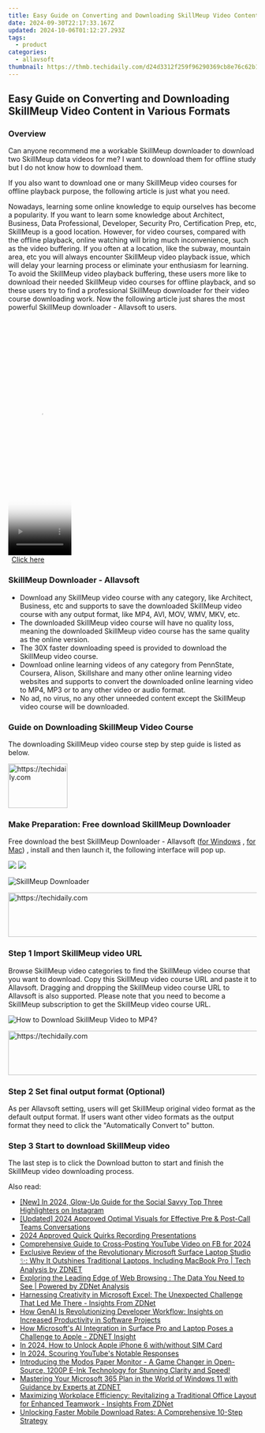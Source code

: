 ```yaml
---
title: Easy Guide on Converting and Downloading SkillMeup Video Content in Various Formats
date: 2024-09-30T22:17:33.167Z
updated: 2024-10-06T01:12:27.293Z
tags:
  - product
categories:
  - allavsoft
thumbnail: https://thmb.techidaily.com/d24d3312f259f96290369cb8e76c62b1a0988c7f8875e215ef19c949ace9cb7a.jpg
---
```


## Easy Guide on Converting and Downloading SkillMeup Video Content in Various Formats

### Overview

Can anyone recommend me a workable SkillMeup downloader to download two SkillMeup data videos for me? I want to download them for offline study but I do not know how to download them.

If you also want to download one or many SkillMeup video courses for offline playback purpose, the following article is just what you need.

Nowadays, learning some online knowledge to equip ourselves has become a popularity. If you want to learn some knowledge about Architect, Business, Data Professional, Developer, Security Pro, Certification Prep, etc, SkillMeup is a good location. However, for video courses, compared with the offline playback, online watching will bring much inconvenience, such as the video buffering. If you often at a location, like the subway, mountain area, etc you will always encounter SkillMeup video playback issue, which will delay your learning process or eliminate your enthusiasm for learning. To avoid the SkillMeup video playback buffering, these users more like to download their needed SkillMeup video courses for offline playback, and so these users try to find a professional SkillMeup downloader for their video course downloading work. Now the following article just shares the most powerful SkillMeup downloader - Allavsoft to users.

<!-- affiliate ads begin -->
<span id="1975503">
					<video width="128" height="480" style="cursor:pointer"
           poster="//a.impactradius-go.com/display-clicktoplayimage/1975503.png"
           onclick="if(!this.playClicked){this.play();this.setAttribute('controls',true);this.playClicked=true;}">
	   <source src="//a.impactradius-go.com/display-ad/22993-1975503">
	   <img src="//a.impactradius-go.com/display-clicktoplayimage/1975503.png" style="border: none; height: 100%; width: 100%; object-fit: contain">
	</video>
	<div style="width:80px;text-align:center"><a href="javascript:window.open(decodeURIComponent('https%3A%2F%2Fhomestyler.sjv.io%2Fc%2F5597632%2F1975503%2F22993'), '_blank');void(0);">Click here</a></div>
</span>
<img height="0" width="0" src="https://imp.pxf.io/i/5597632/1975503/22993" style="position:absolute;visibility:hidden;" border="0" />
<!-- affiliate ads end -->

### SkillMeup Downloader - Allavsoft

* Download any SkillMeup video course with any category, like Architect, Business, etc and supports to save the downloaded SkillMeup video course with any output format, like MP4, AVI, MOV, WMV, MKV, etc.
* The downloaded SkillMeup video course will have no quality loss, meaning the downloaded SkillMeup video course has the same quality as the online version.
* The 30X faster downloading speed is provided to download the SkillMeup video course.
* Download online learning videos of any category from PennState, Coursera, Alison, Skillshare and many other online learning video websites and supports to convert the downloaded online learning video to MP4, MP3 or to any other video or audio format.
* No ad, no virus, no any other unneeded content except the SkillMeup video course will be downloaded.

### Guide on Downloading SkillMeup Video Course

The downloading SkillMeup video course step by step guide is listed as below.

<!-- affiliate ads begin -->
<a href="https://aligracehair.sjv.io/c/5597632/2135393/19272" target="_top" id="2135393">
  <img src="//a.impactradius-go.com/display-ad/19272-2135393" border="0" alt="https://techidaily.com" width="120" height="90"/>
</a>
<img height="0" width="0" src="https://aligracehair.sjv.io/i/5597632/2135393/19272" style="position:absolute;visibility:hidden;" border="0" />
<!-- affiliate ads end -->

### Make Preparation: Free download SkillMeup Downloader

Free download the best SkillMeup Downloader - Allavsoft ([for Windows](https://tools.techidaily.com/allavsoft/products/) , [for Mac](https://tools.techidaily.com/allavsoft/products/)) , install and then launch it, the following interface will pop up.

[![](https://www.allavsoft.com/how-to/../images/how-to/free-download-win.jpg)](https://tools.techidaily.com/allavsoft/products/) [![](https://www.allavsoft.com/how-to/../images/how-to/free-download-mac.jpg)](https://tools.techidaily.com/allavsoft/products/)

![SkillMeup Downloader](https://www.allavsoft.com/how-to/../images/allavsoft/screen-shot-600.jpg)

<!-- affiliate ads begin -->
<a href="https://aligracehair.sjv.io/c/5597632/2115951/19272" target="_top" id="2115951">
  <img src="//a.impactradius-go.com/display-ad/19272-2115951" border="0" alt="https://techidaily.com" width="728" height="90"/>
</a>
<img height="0" width="0" src="https://aligracehair.sjv.io/i/5597632/2115951/19272" style="position:absolute;visibility:hidden;" border="0" />
<!-- affiliate ads end -->

### Step 1 Import SkillMeup video URL

Browse SkillMeup video categories to find the SkillMeup video course that you want to download. Copy this SkillMeup video course URL and paste it to Allavsoft. Dragging and dropping the SkillMeup video course URL to Allavsoft is also supported. Please note that you need to become a SkillMeup subscription to get the SkillMeup video course URL.

![How to Download SkillMeup Video to MP4?](https://www.allavsoft.com/how-to/../images/how-to/download-rtmp-video/download-rtmp-video.jpg)

<!-- affiliate ads begin -->
<a href="https://unicoeye.pxf.io/c/5597632/2134489/18498" target="_top" id="2134489">
  <img src="//a.impactradius-go.com/display-ad/18498-2134489" border="0" alt="https://techidaily.com" width="728" height="90"/>
</a>
<img height="0" width="0" src="https://unicoeye.pxf.io/i/5597632/2134489/18498" style="position:absolute;visibility:hidden;" border="0" />
<!-- affiliate ads end -->

### Step 2 Set final output format (Optional)

As per Allavsoft setting, users will get SkillMeup original video format as the default output format. If users want other video formats as the output format they need to click the "Automatically Convert to" button.

### Step 3 Start to download SkillMeup video

The last step is to click the Download button to start and finish the SkillMeup video downloading process.

<ins class="adsbygoogle"
     style="display:block"
     data-ad-format="autorelaxed"
     data-ad-client="ca-pub-7571918770474297"
     data-ad-slot="1223367746"></ins>

<ins class="adsbygoogle"
     style="display:block"
     data-ad-client="ca-pub-7571918770474297"
     data-ad-slot="8358498916"
     data-ad-format="auto"
     data-full-width-responsive="true"></ins>

<span class="atpl-alsoreadstyle">Also read:</span>
<div><ul>
<li><a href="https://instagram-video-recordings.techidaily.com/new-in-2024-glow-up-guide-for-the-social-savvy-top-three-highlighters-on-instagram/"><u>[New] In 2024, Glow-Up Guide for the Social Savvy Top Three Highlighters on Instagram</u></a></li>
<li><a href="https://video-capture.techidaily.com/updated-2024-approved-optimal-visuals-for-effective-pre-and-post-call-teams-conversations/"><u>[Updated] 2024 Approved Optimal Visuals for Effective Pre & Post-Call Teams Conversations</u></a></li>
<li><a href="https://screen-video-capture.techidaily.com/2024-approved-quick-quirks-recording-presentations/"><u>2024 Approved Quick Quirks Recording Presentations</u></a></li>
<li><a href="https://facebook-video-recording.techidaily.com/comprehensive-guide-to-cross-posting-youtube-video-on-fb-for-2024/"><u>Comprehensive Guide to Cross-Posting YouTube Video on FB for 2024</u></a></li>
<li><a href="https://win-hacks.techidaily.com/exclusive-review-of-the-revolutionary-microsoft-surface-laptop-studio-why-it-outshines-traditional-laptops-including-macbook-pro-tech-analysis-by-zdnet/"><u>Exclusive Review of the Revolutionary Microsoft Surface Laptop Studio ✨: Why It Outshines Traditional Laptops, Including MacBook Pro | Tech Analysis by ZDNET</u></a></li>
<li><a href="https://win-hacks.techidaily.com/exploring-the-leading-edge-of-web-browsing-the-data-you-need-to-see-powered-by-zdnet-analysis/"><u>Exploring the Leading Edge of Web Browsing : The Data You Need to See | Powered by ZDNet Analysis</u></a></li>
<li><a href="https://win-hacks.techidaily.com/harnessing-creativity-in-microsoft-excel-the-unexpected-challenge-that-led-me-there-insights-from-zdnet/"><u>Harnessing Creativity in Microsoft Excel: The Unexpected Challenge That Led Me There - Insights From ZDNet</u></a></li>
<li><a href="https://win-hacks.techidaily.com/how-genai-is-revolutionizing-developer-workflow-insights-on-increased-productivity-in-software-projects/"><u>How GenAI Is Revolutionizing Developer Workflow: Insights on Increased Productivity in Software Projects</u></a></li>
<li><a href="https://win-hacks.techidaily.com/how-microsofts-ai-integration-in-surface-pro-and-laptop-poses-a-challenge-to-apple-zdnet-insight/"><u>How Microsoft's AI Integration in Surface Pro and Laptop Poses a Challenge to Apple - ZDNET Insight</u></a></li>
<li><a href="https://sim-unlock.techidaily.com/in-2024-how-to-unlock-apple-iphone-6-withwithout-sim-card-by-drfone-ios/"><u>In 2024, How to Unlock Apple iPhone 6 with/without SIM Card</u></a></li>
<li><a href="https://youtube-data.techidaily.com/24-scouring-youtubes-notable-responses/"><u>In 2024, Scouring YouTube's Notable Responses</u></a></li>
<li><a href="https://hardware-tips.techidaily.com/introducing-the-modos-paper-monitor-a-game-changer-in-open-source-1200p-e-ink-technology-for-stunning-clarity-and-speed/"><u>Introducing the Modos Paper Monitor - A Game Changer in Open-Source, 1200P E-Ink Technology for Stunning Clarity and Speed!</u></a></li>
<li><a href="https://win-hacks.techidaily.com/mastering-your-microsoft-365-plan-in-the-world-of-windows-11-with-guidance-by-experts-at-zdnet/"><u>Mastering Your Microsoft 365 Plan in the World of Windows 11 with Guidance by Experts at ZDNET</u></a></li>
<li><a href="https://win-hacks.techidaily.com/maximizing-workplace-efficiency-revitalizing-a-traditional-office-layout-for-enhanced-teamwork-insights-from-zdnet/"><u>Maximizing Workplace Efficiency: Revitalizing a Traditional Office Layout for Enhanced Teamwork - Insights From ZDNet</u></a></li>
<li><a href="https://fox-that.techidaily.com/unlocking-faster-mobile-download-rates-a-comprehensive-10-step-strategy/"><u>Unlocking Faster Mobile Download Rates: A Comprehensive 10-Step Strategy</u></a></li>
</ul></div>

